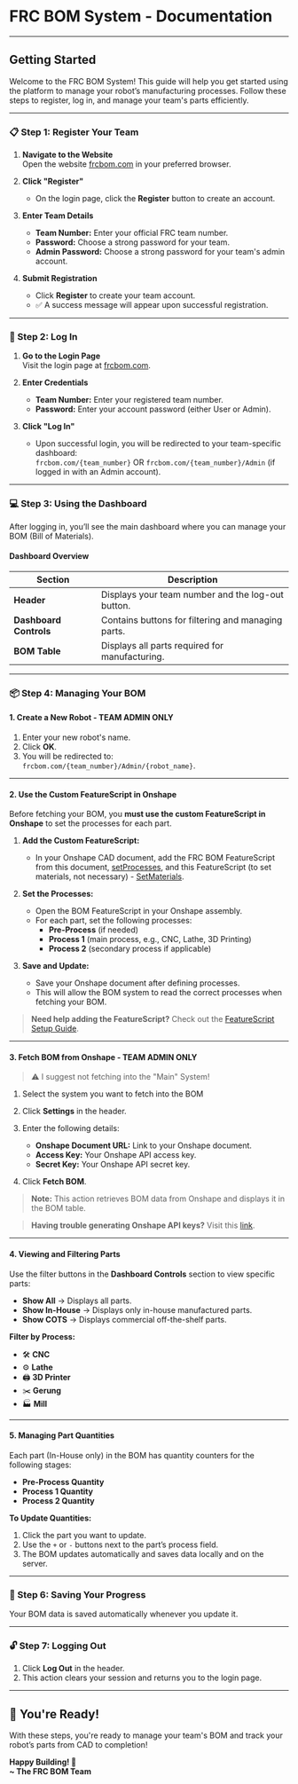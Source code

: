 # **FRC BOM System - Documentation**

---

## **Getting Started**

Welcome to the FRC BOM System! This guide will help you get started using the platform to manage your robot’s manufacturing processes. Follow these steps to register, log in, and manage your team's parts efficiently.

---

### **📋 Step 1: Register Your Team**

1. **Navigate to the Website**  
   Open the website [frcbom.com](https://frcbom.com/#signInForm) in your preferred browser.

2. **Click "Register"**
   - On the login page, click the **Register** button to create an account.

3. **Enter Team Details**
   - **Team Number:** Enter your official FRC team number.
   - **Password:** Choose a strong password for your team.
   - **Admin Password:** Choose a strong password for your team's admin account.

4. **Submit Registration**
   - Click **Register** to create your team account.
   - ✅ A success message will appear upon successful registration.

---

### **🔐 Step 2: Log In**

1. **Go to the Login Page**  
   Visit the login page at [frcbom.com](https://frcbom.com/#signInForm).

2. **Enter Credentials**
   - **Team Number:** Enter your registered team number.
   - **Password:** Enter your account password (either User or Admin).

3. **Click "Log In"**
   - Upon successful login, you will be redirected to your team-specific dashboard:  
     `frcbom.com/{team_number}` OR `frcbom.com/{team_number}/Admin` (if logged in with an Admin account).

---

### **💻 Step 3: Using the Dashboard**

After logging in, you’ll see the main dashboard where you can manage your BOM (Bill of Materials).

#### **Dashboard Overview**

| **Section**            | **Description**               |
|------------------------|-------------------------------|
| **Header**             | Displays your team number and the log-out button. |
| **Dashboard Controls** | Contains buttons for filtering and managing parts. |
| **BOM Table**          | Displays all parts required for manufacturing. |

---

### **📦 Step 4: Managing Your BOM**

#### **1. Create a New Robot - TEAM ADMIN ONLY**
1. Enter your new robot's name.
2. Click **OK**.
3. You will be redirected to:  
   `frcbom.com/{team_number}/Admin/{robot_name}`.

---

#### **2. Use the Custom FeatureScript in Onshape**
Before fetching your BOM, you **must use the custom FeatureScript in Onshape** to set the processes for each part.

1. **Add the Custom FeatureScript:**
   - In your Onshape CAD document, add the FRC BOM FeatureScript from this document, [setProcesses](https://cad.onshape.com/documents/2ab53c1cecf1cb8d258c9308/w/d6c4bbfad44d288bc9cdc221/e/c0f603bee2bd62b76af7d8ac), and this FeatureScript (to set materials, not necessary) - [SetMaterials](https://cad.onshape.com/documents/2ab53c1cecf1cb8d258c9308/w/d6c4bbfad44d288bc9cdc221/e/c0f603bee2bd62b76af7d8ac).

2. **Set the Processes:**
   - Open the BOM FeatureScript in your Onshape assembly.
   - For each part, set the following processes:
      - **Pre-Process** (if needed)
      - **Process 1** (main process, e.g., CNC, Lathe, 3D Printing)
      - **Process 2** (secondary process if applicable)

3. **Save and Update:**
   - Save your Onshape document after defining processes.
   - This will allow the BOM system to read the correct processes when fetching your BOM.

> **Need help adding the FeatureScript?** Check out the [FeatureScript Setup Guide](FeatureScriptSetup.md).

---

#### **3. Fetch BOM from Onshape - TEAM ADMIN ONLY**
> :warning:  I suggest not fetching into the "Main" System!
1. Select the system you want to fetch into the BOM
2. Click **Settings** in the header.
2. Enter the following details:

   - **Onshape Document URL:** Link to your Onshape document.
   - **Access Key:** Your Onshape API access key.
   - **Secret Key:** Your Onshape API secret key.

3. Click **Fetch BOM**.

> **Note:** This action retrieves BOM data from Onshape and displays it in the BOM table.

> **Having trouble generating Onshape API keys?** Visit this [link](onshapeAPI.md).

---

#### **4. Viewing and Filtering Parts**

Use the filter buttons in the **Dashboard Controls** section to view specific parts:

- **Show All** → Displays all parts.
- **Show In-House** → Displays only in-house manufactured parts.
- **Show COTS** → Displays commercial off-the-shelf parts.

**Filter by Process:**
- 🛠️ **CNC**
- ⚙️ **Lathe**
- 🖨️ **3D Printer**
- ✂️ **Gerung**
- 🏭 **Mill**

---

#### **5. Managing Part Quantities**

Each part (In-House only) in the BOM has quantity counters for the following stages:

- **Pre-Process Quantity**
- **Process 1 Quantity**
- **Process 2 Quantity**

**To Update Quantities:**

1. Click the part you want to update.
2. Use the `+` or `-` buttons next to the part’s process field.
3. The BOM updates automatically and saves data locally and on the server.

---

### **💾 Step 6: Saving Your Progress**

Your BOM data is saved automatically whenever you update it.

---

### **🔓 Step 7: Logging Out**

1. Click **Log Out** in the header.
2. This action clears your session and returns you to the login page.

---

## **🎉 You're Ready!**

With these steps, you're ready to manage your team's BOM and track your robot’s parts from CAD to completion!

**Happy Building! 🚀**  
**~ The FRC BOM Team**

